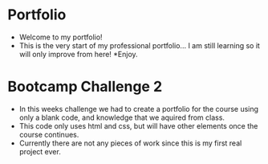 # Portfolio
* Welcome to my portfolio! 
* This is the very start of my professional portfolio...
  I am still learning so it will only improve from here!
*Enjoy.

# Bootcamp Challenge 2
* In this weeks challenge we had to create a portfolio for the course using only a blank code, and knowledge that we aquired from class.
* This code only uses html and css, but will have other elements once the course continues.
* Currently there are not any pieces of work since this is my first real project ever.

